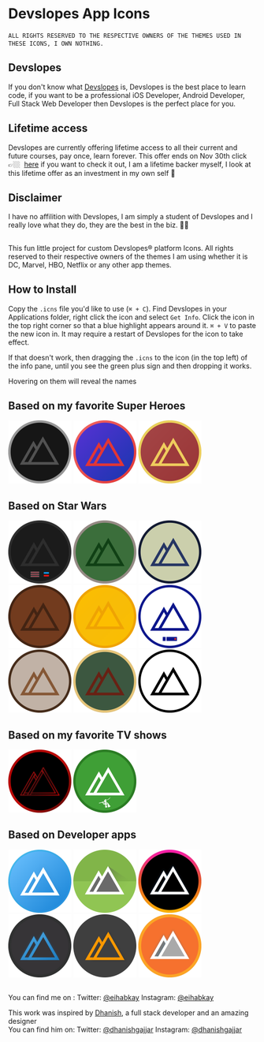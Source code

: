 Devslopes App Icons
======================================

```
ALL RIGHTS RESERVED TO THE RESPECTIVE OWNERS OF THE THEMES USED IN THESE ICONS, I OWN NOTHING.

```

## Devslopes
If you don't know what [Devslopes](https://devslopes.com/) is, Devslopes is the best place to learn code, if you want to be a professional iOS Developer, Android Developer, Full Stack Web Developer then Devslopes is the perfect place for you.

## Lifetime access
Devslopes are currently offering lifetime access to all their current and future courses, pay once, learn forever.
This offer ends on Nov 30th click 👉🏼  [here](https://devslopes.com/lifetime-access/) if you want to check it out, I am a lifetime backer myself, I look at this lifetime offer as an investment in my own self 🙂

## Disclaimer
I have no affilition with Devslopes, I am simply a student of Devslopes and I really love what they do, they are the best in the biz. 👌🏼

##

This fun little project for custom Devslopes® platform Icons. All rights reserved to their respective owners of the themes I am using whether it is DC, Marvel, HBO, Netflix or any other app themes.

## How to Install

Copy the `.icns` file you'd like to use (`⌘ + C`). Find Devslopes in your Applications folder, right click the icon and select `Get Info`. Click the icon in the top right corner so that a blue highlight appears around it. `⌘ + V` to paste the new icon in. It may require a restart of Devslopes for the icon to take effect.

If that doesn't work, then dragging the `.icns` to the icon (in the top left) of the info pane, until you see the green plus sign and then dropping it works.

Hovering on them will reveal the names

## Based on my favorite Super Heroes

<img src="png/Batman.png" title="Batman" width="128"/>  <img src="png/Spiderman.png" title="Spiderman" width="128"/>  <img src="png/Ironman.png" title="Ironman" width="128"/>

## Based on Star Wars

<img src="png/Darth Vader.png" title="Darth Vader" width="128"/>  <img src="png/Yoda.png" title="Yoda" width="128"/>  <img src="png/Han Solo.png" title="Han Solo" width="128"/>  <img src="png/Chewbacca.png" title="Chewbacca" width="128"/>  <img src="png/C3PO.png" title="C3PO" width="128"/>  <img src="png/R2D2.png" title="R2D2" width="128"/>  <img src="png/Luke Skywalker.png" title="Luke Skywalker" width="128"/>  <img src="png/Boba Fett.png" title="Boba Fett" width="128"/>  <img src="png/Storm Trooper.png" title="Storm Trooper" width="128"/>

## Based on my favorite TV shows

<img src="png/Stranger Things.png" title="Stranger Things" width="128"/>  <img src="png/Pied Piper.png" title="Pied Piper" width="128"/>

## Based on Developer apps

<img src="png/Xcode.png" title="Xcode" width="128"/>  <img src="png/Android Studio.png" title="Android Studio" width="128"/>  <img src="png/Hyper Terminal.png" title="Hyper Terminal" width="128"/>  <img src="png/VSCode.png" title="Visual Studio Code" width="128"/>  <img src="png/Sublime Text.png" title="Sublime Text" width="128"/>  <img src="png/Postman.png" title="Postman" width="128"/>

## 
You can find me on :
Twitter: [@eihabkay](https://twitter.com/eihabkay)
Instagram: [@eihabkay](https://www.instagram.com/eihabkay)


This work was inspired by [Dhanish](https://github.com/dhanishgajjar), a full stack developer and an amazing designer<br>
You can find him on:
Twitter: [@dhanishgajjar](https://twitter.com/dhanishgajjar)
Instagram: [@dhanishgajjar](https://instagram.com/dhanishgajjar)

